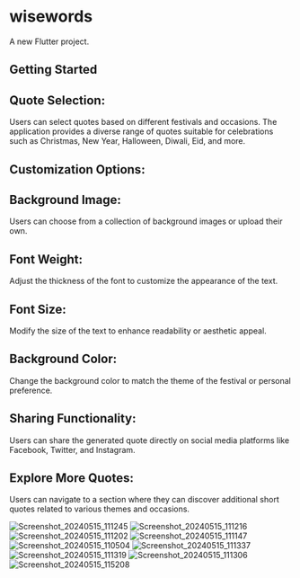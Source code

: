 # wisewords

A new Flutter project.

## Getting Started

## Quote Selection: 
Users can select quotes based on different festivals and occasions. The application provides a diverse range of quotes suitable for celebrations such as Christmas, New Year, Halloween, Diwali, Eid, and more.

## Customization Options:

## Background Image: 
Users can choose from a collection of background images or upload their own.

## Font Weight: 
Adjust the thickness of the font to customize the appearance of the text.

## Font Size: 
Modify the size of the text to enhance readability or aesthetic appeal.

## Background Color: 
Change the background color to match the theme of the festival or personal preference.

## Sharing Functionality: 
Users can share the generated quote directly on social media platforms like Facebook, Twitter, and Instagram.

## Explore More Quotes: 
Users can navigate to a section where they can discover additional short quotes related 
to various themes and occasions. 

![Screenshot_20240515_111245](https://github.com/foramgondaliya/WiseWords/assets/149999919/9e6d5186-1b97-4030-89c1-0dd6a699c1e7)
![Screenshot_20240515_111216](https://github.com/foramgondaliya/WiseWords/assets/149999919/6700537e-e293-4fc4-99ca-2ccc5abd1e74)
![Screenshot_20240515_111202](https://github.com/foramgondaliya/WiseWords/assets/149999919/e9d1e792-c4d4-4d06-bba1-3938ad880068)
![Screenshot_20240515_111147](https://github.com/foramgondaliya/WiseWords/assets/149999919/72a7efdf-08e4-43be-aae2-516162bf71e0)
![Screenshot_20240515_110504](https://github.com/foramgondaliya/WiseWords/assets/149999919/07a98045-44c9-4a5d-964c-89237e263f50)
![Screenshot_20240515_111337](https://github.com/foramgondaliya/WiseWords/assets/149999919/ca21d3d0-b439-43d5-8067-e8347265eef1)
![Screenshot_20240515_111319](https://github.com/foramgondaliya/WiseWords/assets/149999919/06366676-b803-4bb0-b0f7-e5704ef2fa9c)
![Screenshot_20240515_111306](https://github.com/foramgondaliya/WiseWords/assets/149999919/d1c7e3d0-46fb-4e14-be94-464e395269df)
![Screenshot_20240515_115208](https://github.com/foramgondaliya/WiseWords/assets/149999919/d884050f-5c8e-4eb5-a6cb-4ace3fb5c044)

